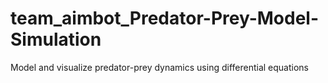 # team_aimbot_Predator-Prey-Model-Simulation
Model and visualize predator-prey dynamics using differential equations
